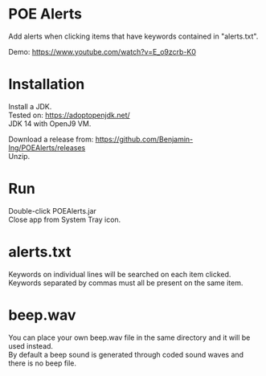 # POE Alerts

Add alerts when clicking items that have keywords contained in "alerts.txt".

Demo: https://www.youtube.com/watch?v=E_o9zcrb-K0

# Installation

Install a JDK.\
Tested on: https://adoptopenjdk.net/ \
JDK 14 with OpenJ9 VM.

Download a release from: https://github.com/Benjamin-Ing/POEAlerts/releases \
Unzip.

# Run

Double-click POEAlerts.jar\
Close app from System Tray icon.

# alerts.txt

Keywords on individual lines will be searched on each item clicked.\
Keywords separated by commas must all be present on the same item.

# beep.wav

You can place your own beep.wav file in the same directory and it will be used instead.\
By default a beep sound is generated through coded sound waves and there is no beep file.

